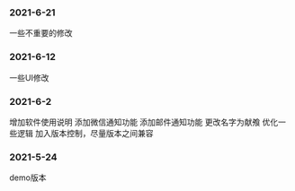### 2021-6-21

一些不重要的修改

### 2021-6-12

一些UI修改

### 2021-6-2

增加软件使用说明
添加微信通知功能
添加邮件通知功能
更改名字为献飧
优化一些逻辑
加入版本控制，尽量版本之间兼容

### 2021-5-24

demo版本